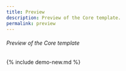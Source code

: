 ```yaml
---
title: Preview
description: Preview of the Core template.
permalink: preview
---
```

###### _Preview of the Core template_

{% include demo-new.md %}